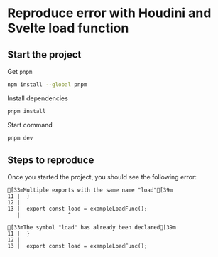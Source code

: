 # Reproduce error with Houdini and Svelte load function

## Start the project

Get `pnpm`

```bash
npm install --global pnpm
```

Install dependencies

```bash
pnpm install
```

Start command

```bash
pnpm dev
```

## Steps to reproduce

Once you started the project, you should see the following error:

```
[33mMultiple exports with the same name "load"[39m
11 |  }
12 |
13 |  export const load = exampleLoadFunc();
   |               ^

[33mThe symbol "load" has already been declared[39m
11 |  }
12 |
13 |  export const load = exampleLoadFunc();
```
